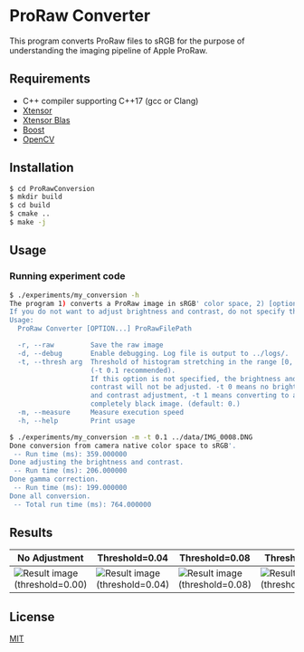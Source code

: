# ProRaw Converter

This program converts ProRaw files to sRGB for the purpose of understanding the imaging pipeline of Apple ProRaw.

## Requirements
- C++ compiler supporting C++17 (gcc or Clang)
- [Xtensor](https://github.com/xtensor-stack/xtensor)
- [Xtensor Blas](https://github.com/xtensor-stack/xtensor-blas)
- [Boost](https://github.com/boostorg/boost)
- [OpenCV](https://github.com/opencv/opencv)

## Installation
```bash
$ cd ProRawConversion
$ mkdir build
$ cd build
$ cmake ..
$ make -j
```

## Usage
### Running experiment code
```bash
$ ./experiments/my_conversion -h
The program 1) converts a ProRaw image in sRGB' color space, 2) [optional] adjusts the brightness and contrasts, 3) applys gamma correction, and then 4) saves the result in PNG format. 
If you do not want to adjust brightness and contrast, do not specify the -t option or specify -t 0.
Usage:
  ProRaw Converter [OPTION...] ProRawFilePath

  -r, --raw         Save the raw image
  -d, --debug       Enable debugging. Log file is output to ../logs/.
  -t, --thresh arg  Threshold of histogram stretching in the range [0, 1] 
                    (-t 0.1 recommended). 
                    If this option is not specified, the brightness and 
                    contrast will not be adjusted. -t 0 means no brightness 
                    and contrast adjustment, -t 1 means converting to a 
                    completely black image. (default: 0.)
  -m, --measure     Measure execution speed
  -h, --help        Print usage
```

```bash
$ ./experiments/my_conversion -m -t 0.1 ../data/IMG_0008.DNG
Done conversion from camera native color space to sRGB'. 
 -- Run time (ms): 359.000000
Done adjusting the brightness and contrast.
 -- Run time (ms): 206.000000
Done gamma correction.
 -- Run time (ms): 199.000000
Done all conversion.
 -- Total run time (ms): 764.000000
```

## Results
|No Adjustment|Threshold=0.04|Threshold=0.08|Threshold=0.1|Threshold=0.12|
|---|---|---|---|---|
|![Result image (threshold=0.00)](data/IMG_0008.DNG.cv_srgb_no_adj.png)|![Result image (threshold=0.04)](data/IMG_0008.DNG.cv_srgb_adj_0.040000.png)|![Result image (threshold=0.08)](data/IMG_0008.DNG.cv_srgb_adj_0.080000.png)|![Result image (threshold=0.10)](data/IMG_0008.DNG.cv_srgb_adj_0.100000.png)|![Result image (threshold=0.12)](data/IMG_0008.DNG.cv_srgb_adj_0.120000.png)|

## License

[MIT](https://choosealicense.com/licenses/mit/)